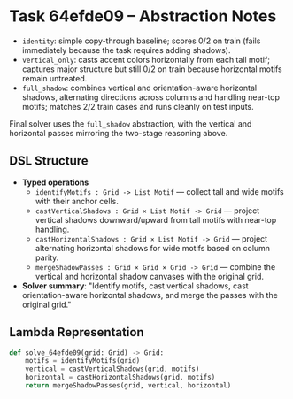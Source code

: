 # Task 64efde09 – Abstraction Notes

- `identity`: simple copy-through baseline; scores 0/2 on train (fails immediately because the task requires adding shadows).
- `vertical_only`: casts accent colors horizontally from each tall motif; captures major structure but still 0/2 on train because horizontal motifs remain untreated.
- `full_shadow`: combines vertical and orientation-aware horizontal shadows, alternating directions across columns and handling near-top motifs; matches 2/2 train cases and runs cleanly on test inputs.

Final solver uses the `full_shadow` abstraction, with the vertical and horizontal passes mirroring the two-stage reasoning above.

## DSL Structure
- **Typed operations**
  - `identifyMotifs : Grid -> List Motif` — collect tall and wide motifs with their anchor cells.
  - `castVerticalShadows : Grid × List Motif -> Grid` — project vertical shadows downward/upward from tall motifs with near-top handling.
  - `castHorizontalShadows : Grid × List Motif -> Grid` — project alternating horizontal shadows for wide motifs based on column parity.
  - `mergeShadowPasses : Grid × Grid × Grid -> Grid` — combine the vertical and horizontal shadow canvases with the original grid.
- **Solver summary**: "Identify motifs, cast vertical shadows, cast orientation-aware horizontal shadows, and merge the passes with the original grid."

## Lambda Representation

```python
def solve_64efde09(grid: Grid) -> Grid:
    motifs = identifyMotifs(grid)
    vertical = castVerticalShadows(grid, motifs)
    horizontal = castHorizontalShadows(grid, motifs)
    return mergeShadowPasses(grid, vertical, horizontal)
```
